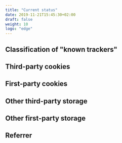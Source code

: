 ```yaml
---
title: "Current status"
date: 2019-11-21T15:45:30+02:00
draft: false
weight: 10
logo: "edge"
---
```

## Classification of "known trackers"

## Third-party cookies

## First-party cookies

## Other third-party storage

## Other first-party storage

## Referrer
